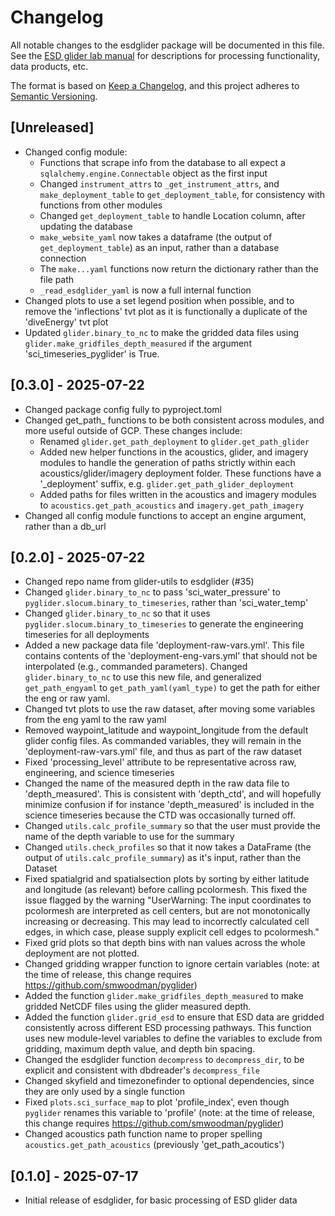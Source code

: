 # Changelog

All notable changes to the esdglider package will be documented in this file. See the [ESD glider lab manual](https://swfsc.github.io/glider-lab-manual/content/glider-data.html) for descriptions for processing functionality, data products, etc.

The format is based on [Keep a Changelog](https://keepachangelog.com/en/1.0.0/),
and this project adheres to [Semantic Versioning](https://semver.org/spec/v2.0.0.html).

## [Unreleased]

- Changed config module:
    - Functions that scrape info from the database to all expect a `sqlalchemy.engine.Connectable` object as the first input
    - Changed `instrument_attrs` to `_get_instrument_attrs`,  and `make_deployment_table` to `get_deployment_table`, for consistency with functions from other modules
    - Changed `get_deployment_table` to handle Location column, after updating the database
    - `make_website_yaml` now takes a dataframe (the output of `get_deployment_table`) as an input, rather than a database connection
    - The `make...yaml` functions now return the dictionary rather than the file path
    - `_read_esdglider_yaml` is now a full internal function
- Changed plots to use a set legend position when possible, and to remove the 'inflections' tvt plot as it is functionally a duplicate of the 'diveEnergy' tvt plot
- Updated `glider.binary_to_nc` to make the gridded data files using `glider.make_gridfiles_depth_measured` if the argument 'sci_timeseries_pyglider' is True. 


## [0.3.0] - 2025-07-22

- Changed package config fully to pyproject.toml
- Changed get_path_ functions to be both consistent across modules, and more useful outside of GCP. These changes include:
    - Renamed `glider.get_path_deployment` to `glider.get_path_glider`
    - Added new helper functions in the acoustics, glider, and imagery modules to handle the generation of paths strictly within each acoustics/glider/imagery deployment folder. These functions have a '_deployment' suffix, e.g. `glider.get_path_glider_deployment`
    - Added paths for files written in the acoustics and imagery modules to `acoustics.get_path_acoustics` and `imagery.get_path_imagery`
- Changed all config module functions to accept an engine argument, rather than a db_url


## [0.2.0] - 2025-07-22

- Changed repo name from glider-utils to esdglider (#35)
- Changed `glider.binary_to_nc` to pass 'sci_water_pressure' to `pyglider.slocum.binary_to_timeseries`, rather than 'sci_water_temp'
- Changed `glider.binary_to_nc` so that it uses `pyglider.slocum.binary_to_timeseries` to generate the engineering timeseries for all deployments
- Added a new package data file 'deployment-raw-vars.yml'. This file contains contents of the 'deployment-eng-vars.yml' that should not be interpolated (e.g., commanded parameters). Changed `glider.binary_to_nc` to use this new file, and generalized `get_path_engyaml` to `get_path_yaml(yaml_type)` to get the path for either the eng or raw yaml.
- Changed tvt plots to use the raw dataset, after moving some variables from the eng yaml to the raw yaml
- Removed waypoint_latitude and waypoint_longitude from the default glider config files. As commanded variables, they will remain in the 'deployment-raw-vars.yml' file, and thus as part of the raw dataset
- Fixed 'processing_level' attribute to be representative across raw, engineering, and science timeseries
- Changed the name of the measured depth in the raw data file to 'depth_measured'. This is consistent with 'depth_ctd', and will hopefully minimize confusion if for instance 'depth_measured' is included in the science timeseries because the CTD was occasionally turned off.
- Changed `utils.calc_profile_summary` so that the user must provide the name of the depth variable to use for the summary
- Changed `utils.check_profiles` so that it now takes a DataFrame (the output of `utils.calc_profile_summary`) as it's input, rather than the Dataset
- Fixed spatialgrid and spatialsection plots by sorting by either latitude and longitude (as relevant) before calling pcolormesh. This fixed the issue flagged by the warning "UserWarning: The input coordinates to pcolormesh are interpreted as cell centers, but are not monotonically increasing or decreasing. This may lead to incorrectly calculated cell edges, in which case, please supply explicit cell edges to pcolormesh."
- Fixed grid plots so that depth bins with nan values across the whole deployment are not plotted.
- Changed gridding wrapper function to ignore certain variables (note: at the time of release, this change requires https://github.com/smwoodman/pyglider)
- Added the function `glider.make_gridfiles_depth_measured` to make gridded NetCDF files using the glider measured depth.
- Added the function `glider.grid_esd` to ensure that ESD data are gridded consistently across different ESD processing pathways. This function uses new module-level variables to define the variables to exclude from gridding, maximum depth value, and depth bin spacing.
- Changed the esdglider function `decompress` to `decompress_dir`, to be explicit and consistent with dbdreader's `decompress_file`
- Changed skyfield and timezonefinder to optional dependencies, since they are only used by a single function
- Fixed `plots.sci_surface_map` to plot 'profile_index', even though `pyglider` renames this variable to 'profile' (note: at the time of release, this change requires https://github.com/smwoodman/pyglider)
- Changed acoustics path function name to proper spelling `acoustics.get_path_acoustics` (previously 'get_path_acoutics')


## [0.1.0] - 2025-07-17

- Initial release of esdglider, for basic processing of ESD glider data
